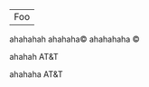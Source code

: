 <table>
    <tr>
        <td>Foo</td>
    </tr>
</table>

ahahahah
ahahaha&copy;
ahahahaha &copy;

ahahah AT&T


ahahaha AT&amp;T